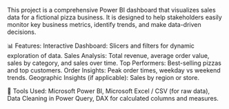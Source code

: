 This project is a comprehensive Power BI dashboard that visualizes sales data for a fictional pizza business. It is designed to help stakeholders easily monitor key business metrics, identify trends, and make data-driven decisions.

📊 Features:
Interactive Dashboard: Slicers and filters for dynamic exploration of data.
Sales Analysis: Total revenue, average order value, sales by category, and sales over time.
Top Performers: Best-selling pizzas and top customers.
Order Insights: Peak order times, weekday vs weekend trends.
Geographic Insights (if applicable): Sales by region or store.

🔧 Tools Used:
Microsoft Power BI,
Microsoft Excel / CSV (for raw data),
Data Cleaning in Power Query,
DAX for calculated columns and measures.
